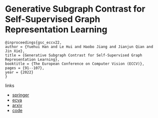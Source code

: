 # Generative Subgraph Contrast for Self-Supervised Graph Representation Learning

```
@inproceedings{gsc_eccv22,
author = {Yuehui Han and Le Hui and Haobo Jiang and Jianjun Qian and Jin Xie},
title = {Generative Subgraph Contrast for Self-Supervised Graph Representation Learning},
booktitle = {The European Conference on Computer Vision (ECCV)},
pages = {91--107},
year = {2022}
}
```

links
- [springer](https://link.springer.com/chapter/10.1007/978-3-031-20056-4_6)
- [ecva](https://www.ecva.net/papers/eccv_2022/papers_ECCV/html/265_ECCV_2022_paper.php)
- [arxiv](https://arxiv.org/abs/2207.11996)
- [code](https://github.com/yh-han/GSC)
